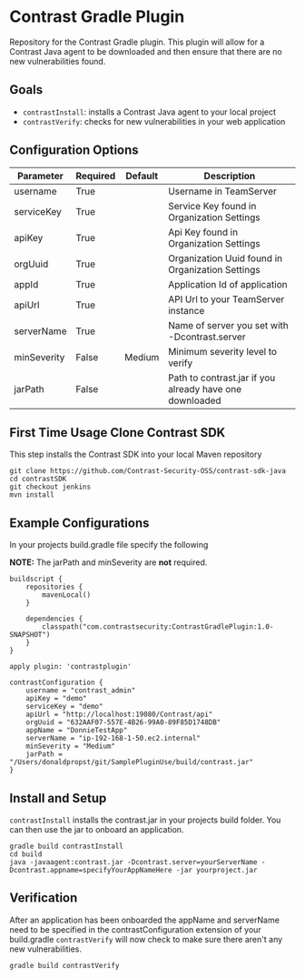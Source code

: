 # Contrast Gradle Plugin

Repository for the Contrast Gradle plugin. This plugin will allow for a Contrast Java agent to be downloaded and then ensure that there are no new vulnerabilities found.

## Goals

* `contrastInstall`: installs a Contrast Java agent to your local project
* `contrastVerify`: checks for new vulnerabilities in your web application

## Configuration Options

| Parameter   | Required | Default | Description                                             |
|-------------|----------|---------|---------------------------------------------------------|
| username    | True     |         | Username in TeamServer                                  |
| serviceKey  | True     |         | Service Key found in Organization Settings              |
| apiKey      | True     |         | Api Key found in Organization Settings                  |
| orgUuid     | True     |         | Organization Uuid found in Organization Settings        |
| appId       | True     |         | Application Id of application                           |
| apiUrl      | True     |         | API Url to your TeamServer instance                     |
| serverName  | True     |         | Name of server you set with -Dcontrast.server           |
| minSeverity | False    | Medium  | Minimum severity level to verify                        |
| jarPath     | False    |         | Path to contrast.jar if you already have one downloaded |



## First Time Usage Clone Contrast SDK
This step installs the Contrast SDK into your local Maven repository
```
git clone https://github.com/Contrast-Security-OSS/contrast-sdk-java
cd contrastSDK
git checkout jenkins
mvn install
```

## Example Configurations
In your projects build.gradle file specify the following

**NOTE:** The jarPath and minSeverity are **not** required.
```
buildscript {
    repositories {
        mavenLocal()
    }

    dependencies {
        classpath("com.contrastsecurity:ContrastGradlePlugin:1.0-SNAPSHOT")
    }
}

apply plugin: 'contrastplugin'

contrastConfiguration {
    username = "contrast_admin"
    apiKey = "demo"
    serviceKey = "demo"
    apiUrl = "http://localhost:19080/Contrast/api"
    orgUuid = "632AAF07-557E-4B26-99A0-89F85D1748DB"
    appName = "DonnieTestApp"
    serverName = "ip-192-168-1-50.ec2.internal"
    minSeverity = "Medium"
    jarPath = "/Users/donaldpropst/git/SamplePluginUse/build/contrast.jar"
}
```
## Install and Setup
`contrastInstall` installs the contrast.jar in your projects build folder. You can then use the jar to onboard an application.
```
gradle build contrastInstall
cd build
java -javaagent:contrast.jar -Dcontrast.server=yourServerName -Dcontrast.appname=specifyYourAppNameHere -jar yourproject.jar
```
## Verification
After an application has been onboarded the appName and serverName need to be specified in the contrastConfiguration extension of your build.gradle
`contrastVerify` will now check to make sure there aren't any new vulnerabilities.
```
gradle build contrastVerify
```


